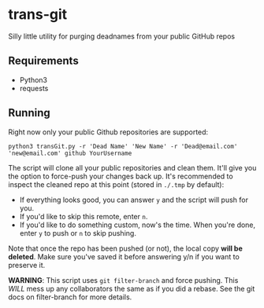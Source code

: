 # trans-git
Silly little utility for purging deadnames from your public GitHub repos

## Requirements
- Python3
- requests

## Running
Right now only your public Github repositories are supported:

`python3 transGit.py -r 'Dead Name' 'New Name' -r 'Dead@email.com' 'new@email.com' github YourUsername`

The script will clone all your public repositories and clean them. It'll give you the option to force-push your changes back up. It's recommended to inspect the cleaned repo at this point (stored in `./.tmp` by default):

- If everything looks good, you can answer `y` and the script will push for you.
- If you'd like to skip this remote, enter `n`.
- If you'd like to do something custom, now's the time. When you're done, enter `y` to push or `n` to skip pushing.

Note that once the repo has been pushed (or not), the local copy **will be deleted**. Make sure you've saved it before answering y/n if you want to preserve it.

**WARNING**: This script uses `git filter-branch` and force pushing. This *WILL* mess up any collaborators the same as if you did a rebase. See the git docs on filter-branch for more details.
